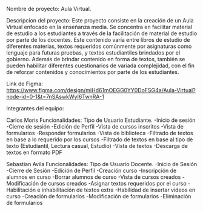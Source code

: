 Nombre de proyecto: Aula Virtual.

Descripcion del proyecto: Este proyecto consiste en la creación de un Aula Virtual enfocado en la enseñanza media. Se concentra en facilitar material de estudio a los estudiantes a través de la facilitación de material de estudio por parte de los docentes. Este contenido varía entre libros de estudio de diferentes materias, textos requeridos comúnmente por asignaturas como lenguaje para futuras pruebas, y textos estudiantiles brindados por el gobierno. Además de brindar contenido en forma de textos, también se pueden habilitar diferentes cuestionarios de variada complejidad, con el fin de reforzar contenidos y conocimientos por parte de los estudiantes.

Link de Figma: https://www.figma.com/design/miHd61mOEGG0YY0DoFSG4a/Aula-Virtual?node-id=0-1&t=7nSAswkWyI6TwnRA-1

Integrantes del equipo:

Carlos Moris Funcionalidades: Tipo de Usuario Estudiante. -Inicio de sesión -Cierre de sesión -Edición de Perfil -Vista de cursos inscritos -Vista de formularios -Responder formularios -Vista de biblioteca -Filtrado de textos en base a lo requerido por los cursos -Filtrado de textos en base al tipo de texto (Estudiantil, Lectura casual, Estudio) -Vista de textos -Descarga de textos en formato PDF

Sebastian Avila Funcionalidades: Tipo de Usuario Docente. -Inicio de Sesión -Cierre de Sesión -Edición de Perfil -Creación curso -Inscripción de alumnos en curso -Borrar alumnos de curso -Vista de cursos creados -Modificación de cursos creados -Asignar textos requeridos por el curso -Habilitación e inhabilitación de textos extra -Habilidad de insertar videos en curso -Creación de formularios -Modificación de formularios -Eliminación de formularios
